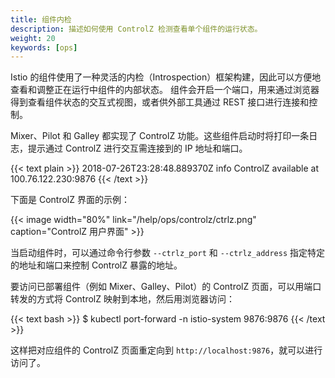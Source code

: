 ```yaml
---
title: 组件内检
description: 描述如何使用 ControlZ 检测查看单个组件的运行状态。
weight: 20
keywords: [ops]
---
```


Istio 的组件使用了一种灵活的内检（Introspection）框架构建，因此可以方便地查看和调整正在运行中组件的内部状态。
组件会开启一个端口，用来通过浏览器得到查看组件状态的交互式视图，或者供外部工具通过 REST 接口进行连接和控制。

Mixer、Pilot 和 Galley 都实现了 ControlZ 功能。这些组件启动时将打印一条日志，提示通过 ControlZ 进行交互需连接到的 IP 地址和端口。

{{< text plain >}}
2018-07-26T23:28:48.889370Z     info    ControlZ available at 100.76.122.230:9876
{{< /text >}}

下面是 ControlZ 界面的示例：

{{< image width="80%" link="/help/ops/controlz/ctrlz.png" caption="ControlZ 用户界面" >}}

当启动组件时，可以通过命令行参数 `--ctrlz_port` 和 `--ctrlz_address` 指定特定的地址和端口来控制 ControlZ 暴露的地址。

要访问已部署组件（例如 Mixer、Galley、Pilot）的 ControlZ 页面，可以用端口转发的方式将 ControlZ 映射到本地，然后用浏览器访问：

{{< text bash >}}
$ kubectl port-forward -n istio-system <podname> 9876:9876
{{< /text >}}

这样把对应组件的 ControlZ 页面重定向到 `http://localhost:9876`，就可以进行访问了。